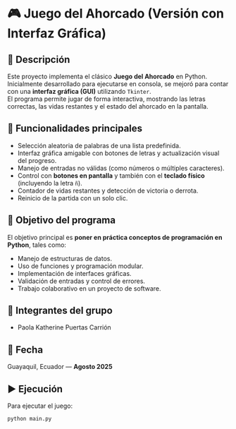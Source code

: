 # 🎮 Juego del Ahorcado (Versión con Interfaz Gráfica)

## 📌 Descripción
Este proyecto implementa el clásico **Juego del Ahorcado** en Python.  
Inicialmente desarrollado para ejecutarse en consola, se mejoró para contar con una **interfaz gráfica (GUI)** utilizando `Tkinter`.  
El programa permite jugar de forma interactiva, mostrando las letras correctas, las vidas restantes y el estado del ahorcado en la pantalla.

## 🚀 Funcionalidades principales
- Selección aleatoria de palabras de una lista predefinida.
- Interfaz gráfica amigable con botones de letras y actualización visual del progreso.
- Manejo de entradas no válidas (como números o múltiples caracteres).
- Control con **botones en pantalla** y también con el **teclado físico** (incluyendo la letra `ñ`).
- Contador de vidas restantes y detección de victoria o derrota.
- Reinicio de la partida con un solo clic.

## 🎯 Objetivo del programa
El objetivo principal es **poner en práctica conceptos de programación en Python**, tales como:
- Manejo de estructuras de datos.
- Uso de funciones y programación modular.
- Implementación de interfaces gráficas.
- Validación de entradas y control de errores.
- Trabajo colaborativo en un proyecto de software.

## 👥 Integrantes del grupo
- Paola Katherine Puertas Carrión  

## 📅 Fecha
Guayaquil, Ecuador — **Agosto 2025**

## ▶️ Ejecución
Para ejecutar el juego:
```bash
python main.py
```